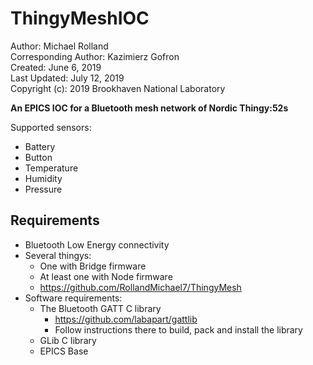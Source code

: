 # ThingyMeshIOC

Author: Michael Rolland  
Corresponding Author: Kazimierz Gofron  
Created: June 6, 2019  
Last Updated: July 12, 2019   
Copyright (c): 2019 Brookhaven National Laboratory  

**An EPICS IOC for a Bluetooth mesh network of Nordic Thingy:52s**

Supported sensors:
- Battery
- Button
- Temperature
- Humidity
- Pressure

## Requirements ##
- Bluetooth Low Energy connectivity
- Several thingys:
	- One with Bridge firmware
	- At least one with Node firmware
	- https://github.com/RollandMichael7/ThingyMesh
- Software requirements:
  - The Bluetooth GATT C library
    - https://github.com/labapart/gattlib
    - Follow instructions there to build, pack and install the library
  - GLib C library
  - EPICS Base
